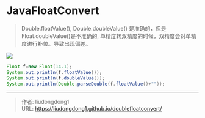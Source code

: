# JavaFloatConvert


> Double.floatValue(), Double.doubleValue() 是准确的，但是Float.doubleValue()是不准确的, 单精度转双精度的时候，双精度会对单精度进行补位。导致出现偏差。

![](https://gitee.com/github-25970295/blogimgv2022/raw/master/image-20211210092737731.png)

```java
Float f=new Float(14.1);
System.out.println(f.floatValue());
System.out.println(f.doubleValue());
System.out.println(Double.parseDouble(f.floatValue()+""));
```



---

> 作者: liudongdong1  
> URL: https://liudongdong1.github.io/doublefloatconvert/  

